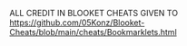 ALL CREDIT IN BLOOKET CHEATS GIVEN TO https://github.com/05Konz/Blooket-Cheats/blob/main/cheats/Bookmarklets.html
